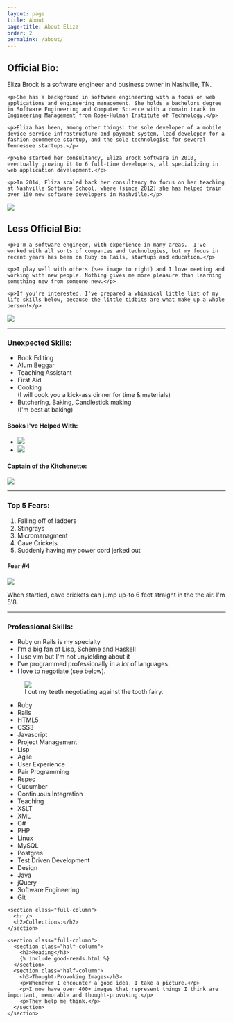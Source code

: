 ```yaml
---
layout: page
title: About
page-title: About Eliza
order: 2
permalink: /about/
---
```

<h2 class="section-title">Official Bio:</h2>
<section class="callout">
  <section class="half-column">
    <p>Eliza Brock is a software engineer and business owner in Nashville, TN.</p>

    <p>She has a background in software engineering with a focus on web applications and engineering management. She holds a bachelors degree in Software Engineering and Computer Science with a domain track in Engineering Management from Rose-Hulman Institute of Technology.</p>

    <p>Eliza has been, among other things: the sole developer of a mobile device service infrastructure and payment system, lead developer for a fashion ecommerce startup, and the sole technologist for several Tennessee startups.</p>

    <p>She started her consultancy, Eliza Brock Software in 2010, eventually growing it to 6 full-time developers, all specializing in web application development.</p>

    <p>In 2014, Eliza scaled back her consultancy to focus on her teaching at Nashville Software School, where (since 2012) she has helped train over 150 new software developers in Nashville.</p>
  </section>
  <section class="half-column">
    <img src="/images/eliza headshot 1.jpg" />
  </section>
</section>
<h2 class="section-title">Less Official Bio:</h2>
<section class="callout">
  <section class="half-column">
    <!-- <p>I determined (through much trial and error) that full time employment is just not for me.  In 2010, shortly before quitting my last job, I started my own company, Eliza Brock Software. What started out as just me has grown into a proper company!</p> -->

    <p>I'm a software engineer, with experience in many areas.  I've worked with all sorts of companies and technologies, but my focus in recent years has been on Ruby on Rails, startups and education.</p>

    <p>I play well with others (see image to right) and I love meeting and working with new people. Nothing gives me more pleasure than learning something new from someone new.</p>

    <p>If you're interested, I've prepared a whimsical little list of my life skills below, because the little tidbits are what make up a whole person!</p>
  </section>
  <section class="half-column">
    <img src="/images/report_card.jpg" />
  </section>

  <section class="full-column">
    <hr />
  </section>
  <section class="full-column">
    <section class="half-column">
      <h3>Unexpected Skills:</h3>
      <ul>
        <li>Book Editing</li>
        <li>Alum Beggar</li>
        <li>Teaching Assistant</li>
        <li>First Aid</li>
        <li>Cooking
        <br>
        (I will cook you a kick-ass dinner for time &amp; materials)</li>
        <li>Butchering, Baking, Candlestick making
        <br>
        (I'm best at baking)</li>
      </ul>
      <h4>Books I've Helped With:</h4>
      <ul class="two-up">
        <li><img src="/images/cadenza.jpg" /></li>
        <li><img src="/images/rails3way.jpg" /></li>
      </ul>
    </section>
    <section class="half-column">
      <h4>Captain of the Kitchenette:</h4>
      <img src="/images/eliza-captain-morgan.jpg" />
    </section>
  </section>

  <section class="full-column">
    <hr />
  </section>

  <section class="full-column">
    <section class="half-column">
      <h3>Top 5 Fears:</h3>
      <ol>
        <li>Falling off of ladders</li>
        <li>Stingrays</li>
        <li>Micromanagment</li>
        <li>Cave Crickets</li>
        <li>Suddenly having my power cord jerked out</li>
      </ol>
    </section>
    <section class="half-column">
      <h4>Fear #4</h4>
      <img src="/images/cave cricket.jpeg" />
      <p>When startled, cave crickets can jump up-to 6 feet straight in the the air.  I'm 5'8.</p>
    </section>
  </section>

  <section class="full-column">
    <hr />
    <h3>Professional Skills:</h3>
  </section>

  <section class="full-column">
    <section class="half-column">
      <ul>
        <li>Ruby on Rails is my specialty</li>
        <li>I'm a big fan of Lisp, Scheme and Haskell</li>
        <li>I use vim but I'm not unyielding about it</li>
        <li>I've programmed professionally in a <em>lot</em> of languages.</li>
        <li>I love to negotiate (see below).</li>
      </ul>
      <figure>
        <img src="/images/tooth-fairy-negotiations.jpg" />
        <figcaption>I cut my teeth negotiating against the tooth fairy.</figcaption>
      </figure>
    </section>
    <section class="half-column">
      <ul class="skill_set">
        <li>Ruby</li>
        <li>Rails</li>
        <li>HTML5</li>
        <li>CSS3</li>
        <li>Javascript</li>
        <li>Project Management</li>
        <li>Lisp</li>
        <li>Agile</li>
        <li>User Experience</li>
        <li>Pair Programming</li>
        <li>Rspec</li>
        <li>Cucumber</li>
        <li>Continuous Integration</li>
        <li>Teaching</li>
        <li>XSLT</li>
        <li>XML</li>
        <li>C#</li>
        <li>PHP</li>
        <li>Linux</li>
        <li>MySQL</li>
        <li>Postgres</li>
        <li>Test Driven Development</li>
        <li>Design</li>
        <li>Java</li>
        <li>jQuery</li>
        <li>Software Engineering</li>
        <li>Git</li>
      </ul>
    </section>

    <section class="full-column">
      <hr />
      <h2>Collections:</h2>
    </section>

    <section class="full-column">
      <section class="half-column">
        <h3>Reading</h3>
        {% include good-reads.html %}
      </section>
      <section class="half-column">
        <h3>Thought-Provoking Images</h3>
        <p>Whenever I encounter a good idea, I take a picture.</p>
        <p>I now have over 400+ images that represent things I think are important, memorable and thought-provoking.</p>
        <p>They help me think.</p>
      </section>
    </section>
  </section>

</section>
